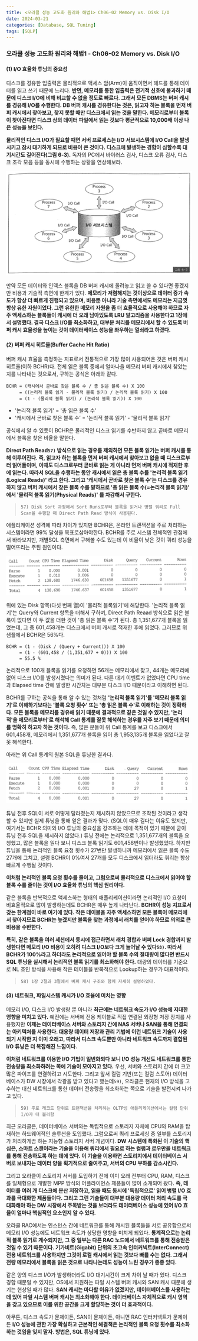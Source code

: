 ```yaml
---
title: <오라클 성능 고도화 원리와 해법1> Ch06-02 Memory vs. Disk I/O
date: 2024-03-21
categories: [Database, SQL Tuning]
tags: [SQLP]
---
```


### 오라클 성능 고도화 원리와 해법1 - Ch06-02 Memory vs. Disk I/O

#### (1) I/O 효율화 튜닝의 중요성

디스크를 경유한 입출력은 물리적으로 액세스 암(Arm)이 움직이면서 헤드를 통해 데이터를 읽고 쓰기 때문에 느리다. **반면, 메모리를 통한 입출력은 전기적 신호에 불과하기 때문에 디스크 I/O에 비해 비교할 수 없을 정도로 빠르다. 그래서 모든 DBMS는 버퍼 캐시를 경유해 I/O를 수행한다. DB 버퍼 캐시를 경유한다는 것은, 읽고자 하는 블록을 먼저 버퍼 캐시에서 찾아보고, 찾지 못할 때만 디스크에서 읽는 것을 말한다. 메모리로부터 블록이 찾아진다면 디스크 상의 데이터 파일에서 읽는 것보다 평균적으로 10,000배 이상 나은 성능을 보인다.**

**물리적인 디스크 I/O가 필요할 때면 서버 프로세스는 I/O 서브시스템에 I/O Call을 발생시키고 잠시 대기하게 되므로 비용이 큰 것이다. 디스크에 발생하는 경합이 심할수록 대기시간도 길어진다(그림 6-3).** 독자의 PC에서 바이러스 검사, 디스크 오류 검사, 디스크 조각 모음 등을 동시에 수행하는 상황을 연상해보라.

![](/assets/images/sqlp/sqlp1-06-02-1-img6-3.png)

만약 모든 데이터와 인덱스 블록을 DB 버퍼 캐시에 올려놓고 읽고 쓸 수 있다면 좋겠지만 비용과 기술적 측면에 한계가 있다. **메모리가 저렴해지는 것이상으로 데이터 증가 속도가 항상 더 빠르게 진행되고 있으며, 비용뿐 아니라 기술 측면에서도 메모리는 지금껏 항상 유한 자원이었다. 그런 유한한 메모리 자원을 좀 더 효율적으로 사용해야 하므로 자주 액세스하는 블록들이 캐시에 더 오래 남아있도록 LRU 알고리즘을 사용한다고 1장에서 설명했다. 결국 디스크 I/O를 최소화하고, 대부분 처리를 메모리에서 할 수 있도록 버퍼 캐시 효율성을 높이는 것이 데이터베이스 성능을 좌우하는 열쇠라고 하겠다.**

#### (2) 버퍼 캐시 히트율(Buffer Cache Hit Ratio)

버퍼 캐시 효율을 측정하는 지표로서 전통적으로 가장 많이 사용되어온 것은 버퍼 캐시 히트율(이하 BCHR)다. 전체 읽은 블록 중에서 얼마나을 메모리 버퍼 캐시에서 찾았는지를 나타내는 것으로서, 구하는 공식은 아래와 같다.

```
BCHR = (캐시에서 곧바로 찾은 블록 수 / 총 읽은 블록 수) X 100
     = ((논리적 블록 읽기 - 물리적 블록 읽기) / 논리적 블록 읽기) X 100
     = (1 - (물리적 블록 읽기) / (논리적 블록 읽기)) X 100
```

- '논리적 블록 읽기' = '총 읽은 블록 수'
- '캐시에서 곧바로 찾은 블록 수’ = '논리적 블록 읽기' - '물리적 블록 읽기'

공식에서 알 수 있듯이 BCHR은 물리적인 디스크 읽기를 수반하지 않고 곧바로 메모리에서 블록을 찾은 비율을 말한다.

**Direct Path Read`57)` 방식으로 읽는 경우를 제외하면 모든 블록 읽기는 버퍼 캐시를 통해 이루어진다. 즉, 읽고자 하는 블록을 먼저 버퍼 캐시에서 찾아보고 없을 때 디스크로부터 읽어들이며, 이때도 디스크로부터 곧바로 읽는 게 아니라 먼저 버퍼 캐시에 적재한 후에 읽는다. 따라서 SQL을 수행하는 동안 캐시에서 읽은 총 블록 수를 '논리적 블록 읽기(Logical Reads)' 라고 한다. 그리고 '캐시에서 곧바로 찾은 블록 수'는 디스크를 경유하지 않고 버퍼 캐시에서 찾은 블록 수를 말하므로 '총 읽은 블록 수(=논리적 블록 읽기)' 에서 '물리적 블록 읽기(Physical Reads)' 를 차감해서 구한다.**

>     57) Disk Sort 과정에서 Sort Runs로부터 블록을 읽거나 병렬 쿼리로 Full Scan을 수행할 때 Direct Path Read 방식이 사용된다.

애플리케이션 성격에 따라 차이가 있지만 BCHR은, 온라인 트랜잭션을 주로 처리하는 시스템이라면 99% 달성을 목표로삼아야한다. BCHR를 주로 시스템 전체적인 관점에서 바라보지만, 개별SQL 측면에서 구해볼 수도 있는데 이 비율이 낮은 것이 쿼리 성능을 떨어뜨리는 주된 원인이다.

![](/assets/images/sqlp/sqlp1-06-02-2-table1.png)

위에 있는 Disk 항목(다섯 번째 열)이 '물리적 블록읽기'에 해당한다. '논리적 블록 읽기'는 Query와 Current 항목을 더해서 구하며, Direct Path Reaad 방식으로 읽은 블록이 없다면 이 두 값을 더한 것이 '총 읽은 블록 수'가 된다. 총 1,351,677개 블록을 읽었는데, 그 중 601,458개는 디스크에서 버퍼 캐시로 적재한 후에 읽었다. 그러므로 위 샘플에서 BCHR은 56%다.

```
BCHR = (1 - (Disk / (Query + Current))) X 100
     = (1 - (601,458 / (1,351,677 + 0))) X 100
     = 55.5 %
```

논리적으로 100개 블록을 읽기를 요청하면 56개는 메모리에서 찾고, 44개는 메모리에 없어 디스크 I/O를 발생시켰다는 의미가 된다. 다른 대기 이벤트가 없었다면 CPU time과 Elapsed time 간에 발생한 시간차는 대부분 디스크 I/O 때문이라고 이해하면 된다.

BCHR를 구하는 공식을 통해 알 수 있는 것처럼 **'논리적 블록 읽기'를 '메모리 블록 읽기'로 이해하기보다는 '블록 요청 횟수' 또는 '총 읽은 블록 수'로 이해하는 것이 정확하다. 모든 블록을 메모리를 경유해 읽기 때문에 결과적으로 같은 것일 수 있지만, '논리적'을 메모리로부터'로 해석해 Call 통계를 잘못 해석하는 경우를 자주 보기 때문에 의미를 명확히 하고자 하는 것이다.** 즉, 많은 분들이 위 Call 통계를 보고 디스크에서 601,458개, 메모리에서 1,351,677개 블록을 읽어 총 1,953,135개 블록을 읽었다고 잘못 해석한다.

아래는 위 Call 통계의 원본 SQL을 튜닝한 결과다.

![](/assets/images/sqlp/sqlp1-06-02-2-table2.png)

튜닝 전후 SQL이 서로 어떻게 달라졌는지 제시하지 않았으므로 조작된 것이라고 생각할 수 있지만 실제 튜닝을 통해 얻은 결과가 맞다. (SQL이 매우 길다는 이유도 있지만, 여기서는 BCHR 의미와 I/O 튜닝의 중요성을 강조하는 데에 목적이 있기 때문에 굳이 튜닝 전후 SQL을 제시하지 않았다.) 튜닝 전에는 논리적으로 1,351,677개의 블록을 요청했고, 많은 블록을 읽다 보니 디스크 블록 읽기도 601,458번이나 발생했었다. 하지만 튜닝을 통해 논리적인 블록 요청 횟수가 27번만 발생하니까 메모리에서 읽은 블록 수도 27개에 그치고, 설령 BCHR이 0%여서 27개를 모두 디스크에서 읽더라도 쿼리는 항상 빠르게 수행될 것이다.

**이처럼 논리적인 블록 요청 횟수를 줄이고, 그럼으로써 물리적으로 디스크에서 읽어야 할 블록 수를 줄이는 것이 I/O 효율화 튜닝의 핵심 원리이다.**

같은 블록을 반복적으로 액세스하는 형태의 애플리케이션이라면 논리적인 I/O 요청이 비효율적으로 많이 발생하는데도 BCHR은 매우 높게 나타난다. **BCHR이 성능 지표로서 갖는 한계점이 바로 여기에 있다. 작은 테이블을 자주 액세스하면 모든 블록이 메모리에 서 찾아지므로 BCHR는 높겠지만 블록을 찾는 과정에서 래치를 얻어야 하므로 의외로 큰 비용을 수반한다.**

**특히, 같은 블록을 여러 세션에서 동시에 접근하면서 래치 경합과 버퍼 Lock 경합까지 발생한다면 메모리 I/O 비용이 오히려 디스크 I/O보다 크게 늘어날 수 있다`58)`. 따라서 BCHR가 100%라고 하더라도 논리적으로 읽어야 할 블록 수의 절대량이 많다면 반드시 SQL 튜닝을 실시해서 논리적인 블록 읽기를 최소화해야 한다.** 대량의 데이터를 기준으로 NL 조인 방식을 사용해 작은 테이블을 반복적으로 Lookup하는 경우가 대표적이다.

>     58) 1장 2절과 3절에서 버퍼 캐시 구조와 함께 자세히 설명하였다.

#### (3) 네트워크, 파일시스템 캐시가 I/O 효율에 미치는 영향

메모리 I/O, 디스크 I/O 발생량 뿐 아니라 **최근에는 네트워크 속도가 I/O 성능에 지대한 영향을 미치고 있다.** 예전에는 서버에 전용 케이블로 직접 연결된 외장형 저장 장치를 사용했지만 **이제는 데이터베이스 서버와 스토리지 간에 NAS 서버나 SAN을 통해 연결되는 아키텍처를 사용한다. 대용량 데이터 저장과 관리 기법에 이런 네트워크 기술이 사용되기 시작한 지 이미 오래고, 따라서 디스크 속도뿐만 아니라 네트워크 속도까지 결합된 I/O 튜닝은 더 복잡해진 느낌이다.**

**이처럼 네트워크를 이용한 I/O 기법이 일반화되다 보니 I/O 성능 개선도 네트워크를 통한 전송량을 최소화하려는 쪽에 기술이 모아지고 있다.** 우선, 서버와 스토리지 간에 더 크고 많은 파이프를 연결하려고 시도한다. 그리고 앞서 컬럼 기반(또는 컬럼 스토어) 데이터베이스가 DW 시장에서 각광을 받고 있다고 했는데`59)`, 오라클은 현재의 I/O 방식을 고수하는 대신 네트워크를 통한 데이터 전송량을 최소화하는 쪽으로 기술을 발전시켜 나가고 있다.

>     59) 주로 레코드 단위로 트랜잭션을 처리하는 OLTP성 애플리케이션에서는 컬럼 단위 I/O가 더 불리함

최근 오라클은, 데이터베이스 서버와는 독립적으로 스토리지 자체에 CPU와 RAM을 탑재하는 하드웨어적인 솔루션을 도입했다. 그럼으로써 쿼리 프로세싱 중 일부를 스토리지가 처리하게끔 하는 지능형 스토리지 서버 개념이다. **DW 시스템에 특화된 이 기술의 핵심은, 스마트 스캔이라는 기술을 이용해 쿼리에서 필요로 하는 컬럼과 로우만을 네트워크를 통해 전송하도록 하는 데에 있다. 이 기술을 이용하면 스토리지에서 데이터베이스 서버로 보내지는 데이터 양을 획기적으로 줄여주고, 서버의 CPU 부하를 감소시킨다.**

그리고 오라클이 스토리지 서버를 도입하기 전에 이미 오래 전부터 CPU, RAM, 디스크를 일체형으로 개발한 MPP 방식의 어플라이언스 제품들이 많이 소개되어 왔다. **즉, 데이터를 여러 개 디스크에 분산 저장하고, 읽을 때도 동시에 '독립적으로' 읽어 병렬 I/O 효과를 극대화한 제품들이다. 그리고 그런 기술들이 대부분 대용량 데이터 처리 속도를 극대화해야 하는 DW 시장에서 주목받는 것을 보더라도 데이터베이스 성능에 있어 I/O 효율이 얼마나 핵심적인 요소인지 알 수 있다.**

오라클 RAC에서는 인스턴스 간에 네트워크를 통해 캐시된 블록들을 서로 공유함으로써 메모리 I/O 성능에도 네트워크 속도가 상당한 영향을 미치게 되었다. **통계적으로는 논리적 블록 읽기로 계수되지만, 그 중 일부는 다른 RAC 노드에서 네트워크를 통해 전송받은 것일 수 있기 때문이다. 기가비트(Gigabit) 단위의 초고속 인터커넥트(InterConnect) 전용 네트워크를 사용하지만 그것이 로컬 캐시에서 읽는 것보다 빠를 수는 없다. 그래서 전량 메모리에서 블록을 읽은 것으로 나타나는데도 성능이 느린 경우가 종종 있다.**

같은 양의 디스크 I/O가 발생하더라도 I/O 대기시간이 크게 차이 날 때가 있다. 디스크 경합 때문일 수 있지만, OS에서 지원하는 파일 시스템 버퍼 캐시와 SAN 캐시 때문에 생기는 현상일 때가 많다. **SAN 캐시는 마다할 이유가 없겠지만, 데이터베이스를 사용하는 데 있어 파일 시스템 버퍼 캐시는 최소화해야 한다. 데이터베이스 자체적으로 캐시 영역을 갖고 있으므로 이를 위한 공간을 크게 할당하는 것이 더 효과적이다.**

아무튼, 디스크 속도가 문제이든, SAN이 문제이든, 아니면 RAC 인터커넥트가 문제이든 **I/O 성능에 관한 가장 확실하고 근본적인 해결책은 논리적인 블록 요청 횟수를 최소화하는 것임을 잊지 말자. 방법은, SQL 튜닝에 있다.**
